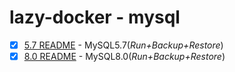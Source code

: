 # lazy-docker - mysql

- [x] [5.7 README](https://github.com/WindomZ/lazy-docker/tree/master/mysql/5.7#readme) - MySQL5.7(_Run+Backup+Restore_)
- [x] [8.0 README](https://github.com/WindomZ/lazy-docker/tree/master/mysql/8.0#readme) - MySQL8.0(_Run+Backup+Restore_)
